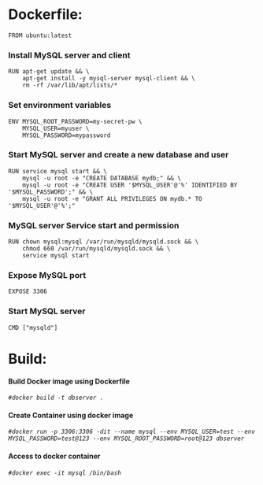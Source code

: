 # Dockerfile:

```
FROM ubuntu:latest
```

### Install MySQL server and client
```
RUN apt-get update && \
    apt-get install -y mysql-server mysql-client && \
    rm -rf /var/lib/apt/lists/*
```

### Set environment variables
```
ENV MYSQL_ROOT_PASSWORD=my-secret-pw \
    MYSQL_USER=myuser \
    MYSQL_PASSWORD=mypassword
```

### Start MySQL server and create a new database and user
```
RUN service mysql start && \
    mysql -u root -e "CREATE DATABASE mydb;" && \
    mysql -u root -e "CREATE USER '$MYSQL_USER'@'%' IDENTIFIED BY '$MYSQL_PASSWORD';" && \
    mysql -u root -e "GRANT ALL PRIVILEGES ON mydb.* TO '$MYSQL_USER'@'%';"
```

### MySQL server Service start and permission
```
RUN chown mysql:mysql /var/run/mysqld/mysqld.sock && \
    chmod 660 /var/run/mysqld/mysqld.sock && \
    service mysql start
```

### Expose MySQL port
```
EXPOSE 3306
```

### Start MySQL server
```
CMD ["mysqld"]
```

# Build:

#### Build Docker image using Dockerfile
*`#docker build -t dbserver .`*
#### Create Container using docker image
*`#docker run -p 3306:3306 -dit --name mysql --env MYSQL_USER=test --env MYSQL_PASSWORD=test@123 --env MYSQL_ROOT_PASSWORD=root@123 dbserver`*
#### Access to docker container
*`#docker exec -it mysql /bin/bash`*